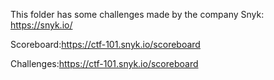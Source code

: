 This folder has some challenges made by the company Snyk: https://snyk.io/

Scoreboard:https://ctf-101.snyk.io/scoreboard

Challenges:https://ctf-101.snyk.io/scoreboard


